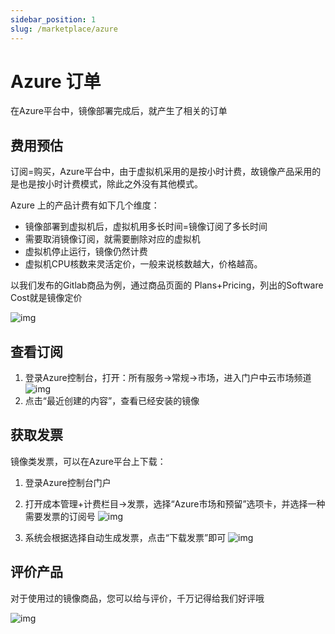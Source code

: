 ```yaml
---
sidebar_position: 1
slug: /marketplace/azure
---
```


# Azure 订单

在Azure平台中，镜像部署完成后，就产生了相关的订单

## 费用预估

订阅=购买，Azure平台中，由于虚拟机采用的是按小时计费，故镜像产品采用的是也是按小时计费模式，除此之外没有其他模式。

Azure 上的产品计费有如下几个维度：

* 镜像部署到虚拟机后，虚拟机用多长时间=镜像订阅了多长时间
* 需要取消镜像订阅，就需要删除对应的虚拟机
* 虚拟机停止运行，镜像仍然计费
* 虚拟机CPU核数来灵活定价，一般来说核数越大，价格越高。

以我们发布的Gitlab商品为例，通过商品页面的 Plans+Pricing，列出的Software Cost就是镜像定价

![img](https://libs.websoft9.com/Websoft9/DocsPicture/zh/azure/azure-fee-websoft9.png)


## 查看订阅

1. 登录Azure控制台，打开：所有服务->常规->市场，进入门户中云市场频道
   ![img](https://libs.websoft9.com/Websoft9/DocsPicture/zh/azure/azure-mkbackend-websoft9.png)
2. 点击“最近创建的内容”，查看已经安装的镜像

## 获取发票

镜像类发票，可以在Azure平台上下载：

1. 登录Azure控制台门户
2. 打开成本管理+计费栏目->发票，选择“Azure市场和预留”选项卡，并选择一种需要发票的订阅号
   ![img](https://libs.websoft9.com/Websoft9/DocsPicture/zh/azure/azure-getinvoice0-websoft9.png)

3. 系统会根据选择自动生成发票，点击“下载发票”即可
    ![img](https://libs.websoft9.com/Websoft9/DocsPicture/zh/azure/azure-getinvoice-websoft9.png)

## 评价产品

对于使用过的镜像商品，您可以给与评价，千万记得给我们好评哦

![img](https://libs.websoft9.com/Websoft9/DocsPicture/en/azure/azure-review-websoft9.png)
